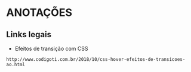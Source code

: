 # ANOTAÇÕES

## Links legais

- Efeitos de transição com CSS
```
http://www.codigoti.com.br/2018/10/css-hover-efeitos-de-transicoes-ao.html
```
